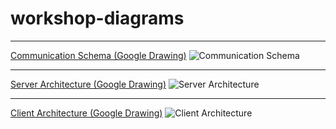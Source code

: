 # workshop-diagrams

-------------
[Communication Schema (Google Drawing)](https://docs.google.com/drawings/d/1zZUzEodQn2lkX8uTqSl5I0EbUM9i7SP4S7ruP-_qbXY/edit?usp=share_link)
![Communication Schema](https://docs.google.com/drawings/d/e/2PACX-1vTFV7_fy2eDNbe4dYxgcfrajlK5gg5fXjmMAmGYslQJMAI8UkFH-eTO__XO39qgTAUsnwJOib8szERZ/pub?w=778&h=368)

-------------
[Server Architecture (Google Drawing)]([https://docs.google.com/drawings/d/1zZUzEodQn2lkX8uTqSl5I0EbUM9i7SP4S7ruP-_qbXY/edit?usp=share_link](https://docs.google.com/drawings/d/151NMLocXeFPtgqYcLxwieFWFL6QnwpxEpHyUnxoMzJ0/edit?usp=share_link))
![Server Architecture](https://docs.google.com/drawings/d/e/2PACX-1vQ1Y4ZjiwlR8OdutjLU4l4mz7m0n2GEBFPt7MCnJO0L5HX3DrJRT-tpgXtwrj1WQRmfcPFM0MsbcUUD/pub?w=774&h=401)

-------------
[Client Architecture (Google Drawing)]([https://docs.google.com/drawings/d/1zZUzEodQn2lkX8uTqSl5I0EbUM9i7SP4S7ruP-_qbXY/edit?usp=share_link](https://docs.google.com/drawings/d/12kXVgyEckF9jkbwZWYHRUqs1180cM4qX-9icKrtSEQc/edit?usp=share_link))
![Client Architecture](https://docs.google.com/drawings/d/e/2PACX-1vTxQit03cVAZbP9fGSMkVkKhN1_SzHKnGB7d8ZxeOlomxGD76iOhSDvpZmjF-V0ldKtiDj-334flNhl/pub?w=774&h=401)
